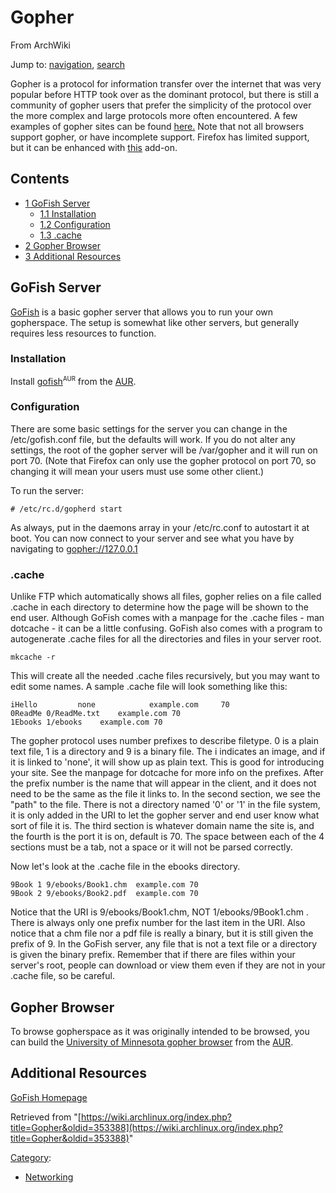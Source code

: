 # Gopher

From ArchWiki

Jump to: [navigation](#column-one), [search](#searchInput)

Gopher is a protocol for information transfer over the internet that was very popular before HTTP took over as the dominant protocol, but there is still a community of gopher users that prefer the simplicity of the protocol over the more complex and large protocols more often encountered. A few examples of gopher sites can be found [here.](gopher://gopher.floodgap.com/1/new) Note that not all browsers support gopher, or have incomplete support. Firefox has limited support, but it can be enhanced with [this](https://addons.mozilla.org/en-US/firefox/addon/7685) add-on.

## Contents

*   [1 GoFish Server](#GoFish_Server)
    *   [1.1 Installation](#Installation)
    *   [1.2 Configuration](#Configuration)
    *   [1.3 .cache](#.cache)
*   [2 Gopher Browser](#Gopher_Browser)
*   [3 Additional Resources](#Additional_Resources)

## GoFish Server

[GoFish](http://gofish.sourceforge.net/) is a basic gopher server that allows you to run your own gopherspace. The setup is somewhat like other servers, but generally requires less resources to function.

### Installation

Install [gofish](https://aur.archlinux.org/packages/gofish/)<sup><small>AUR</small></sup> from the [AUR](/index.php/AUR "AUR").

### Configuration

There are some basic settings for the server you can change in the /etc/gofish.conf file, but the defaults will work. If you do not alter any settings, the root of the gopher server will be /var/gopher and it will run on port 70\. (Note that Firefox can only use the gopher protocol on port 70, so changing it will mean your users must use some other client.)

To run the server:

```
# /etc/rc.d/gopherd start

```

As always, put in the daemons array in your /etc/rc.conf to autostart it at boot. You can now connect to your server and see what you have by navigating to [gopher://127.0.0.1](gopher://127.0.0.1)

### .cache

Unlike FTP which automatically shows all files, gopher relies on a file called .cache in each directory to determine how the page will be shown to the end user. Although GoFish comes with a manpage for the .cache files - man dotcache - it can be a little confusing. GoFish also comes with a program to autogenerate .cache files for all the directories and files in your server root.

```
mkcache -r

```

This will create all the needed .cache files recursively, but you may want to edit some names. A sample .cache file will look something like this:

```
iHello         none            example.com     70
0ReadMe	0/ReadMe.txt	example.com	70
1Ebooks	1/ebooks	example.com	70

```

The gopher protocol uses number prefixes to describe filetype. 0 is a plain text file, 1 is a directory and 9 is a binary file. The i indicates an image, and if it is linked to 'none', it will show up as plain text. This is good for introducing your site. See the manpage for dotcache for more info on the prefixes. After the prefix number is the name that will appear in the client, and it does not need to be the same as the file it links to. In the second section, we see the "path" to the file. There is not a directory named '0' or '1' in the file system, it is only added in the URI to let the gopher server and end user know what sort of file it is. The third section is whatever domain name the site is, and the fourth is the port it is on, default is 70\. The space between each of the 4 sections must be a tab, not a space or it will not be parsed correctly.

Now let's look at the .cache file in the ebooks directory.

```
9Book 1	9/ebooks/Book1.chm	example.com	70
9Book 2	9/ebooks/Book2.pdf	example.com	70

```

Notice that the URI is 9/ebooks/Book1.chm, NOT 1/ebooks/9Book1.chm . There is always only one prefix number for the last item in the URI. Also notice that a chm file nor a pdf file is really a binary, but it is still given the prefix of 9\. In the GoFish server, any file that is not a text file or a directory is given the binary prefix. Remember that if there are files within your server's root, people can download or view them even if they are not in your .cache file, so be careful.

## Gopher Browser

To browse gopherspace as it was originally intended to be browsed, you can build the [University of Minnesota gopher browser](https://aur.archlinux.org/packages/gopher) from the [AUR](/index.php/AUR "AUR").

## Additional Resources

[GoFish Homepage](http://gofish.sourceforge.net/)

Retrieved from "[https://wiki.archlinux.org/index.php?title=Gopher&oldid=353388](https://wiki.archlinux.org/index.php?title=Gopher&oldid=353388)"

[Category](/index.php/Special:Categories "Special:Categories"):

*   [Networking](/index.php/Category:Networking "Category:Networking")